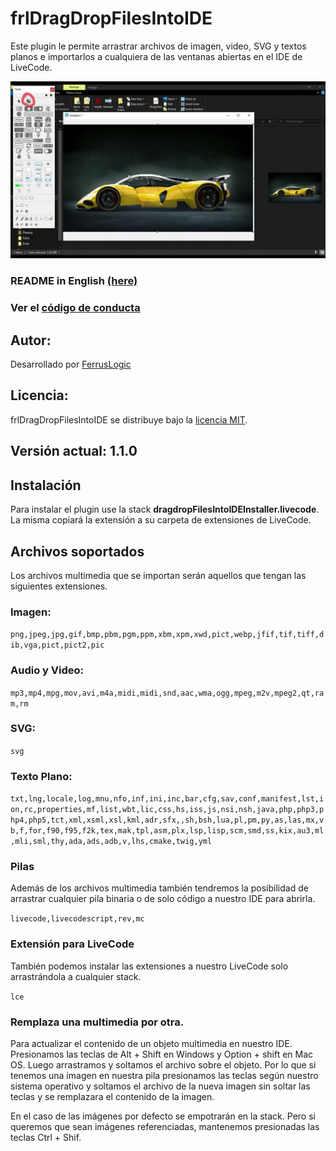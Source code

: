 # frlDragDropFilesIntoIDE

Este plugin le permite arrastrar archivos de imagen, video, SVG y textos planos e importarlos a cualquiera de las ventanas abiertas en el IDE de LiveCode.

[<img src="images/DragDrog-LCIDE-Post.jpg" style="zoom:50%;" />](https://www.youtube.com/embed/onHGRuZKKto)

### README in English [(here)](README.md)

### Ver el [código de conducta](CODIGO_DE_CONDUCTA.md)

## Autor:

Desarrollado por [FerrusLogic](https://ferruslogic.com)



## Licencia:

frlDragDropFilesIntoIDE se distribuye bajo la [licencia MIT](LICENSE).



## Versión actual: 1.1.0



## Instalación

Para instalar el plugin use la stack **dragdropFilesIntoIDEInstaller.livecode**. La misma copiará la extensión a su carpeta de extensiones de LiveCode.

## Archivos soportados

Los archivos multimedia que se importan serán aquellos que tengan las siguientes extensiones.

### Imagen:

``png,jpeg,jpg,gif,bmp,pbm,pgm,ppm,xbm,xpm,xwd,pict,webp,jfif,tif,tiff,dib,vga,pict,pict2,pic``

### Audio y Video:

``mp3,mp4,mpg,mov,avi,m4a,midi,midi,snd,aac,wma,ogg,mpeg,m2v,mpeg2,qt,ram,rm``

### SVG:

``svg``

### Texto Plano:

``txt,lng,locale,log,mnu,nfo,inf,ini,inc,bar,cfg,sav,conf,manifest,lst,ion,rc,properties,mf,list,wbt,lic,css,hs,iss,js,nsi,nsh,java,php,php3,php4,php5,tct,xml,xsml,xsl,kml,adr,sfx,,sh,bsh,lua,pl,pm,py,as,las,mx,vb,f,for,f90,f95,f2k,tex,mak,tpl,asm,plx,lsp,lisp,scm,smd,ss,kix,au3,ml,mli,sml,thy,ada,ads,adb,v,lhs,cmake,twig,yml``

### Pilas

Además de los archivos multimedia también tendremos la posibilidad de arrastrar cualquier pila binaria o de solo código a nuestro IDE para abrirla.

 ``livecode,livecodescript,rev,mc``

### Extensión para LiveCode

También podemos instalar las extensiones a nuestro LiveCode solo arrastrándola a cualquier stack.

``lce``

### Remplaza una multimedia por otra.

Para actualizar el contenido de un objeto multimedia en nuestro IDE. Presionamos las teclas de Alt + Shift en Windows y Option + shift en Mac OS. Luego arrastramos y soltamos el archivo sobre el objeto. Por lo que si tenemos una imagen en nuestra pila presionamos las teclas según nuestro sistema operativo y soltamos el archivo de la nueva imagen sin soltar las teclas y se remplazara el contenido de la imagen.

En el caso de las imágenes por defecto se empotrarán en la stack. Pero si queremos que sean imágenes referenciadas, mantenemos presionadas las teclas Ctrl + Shif.